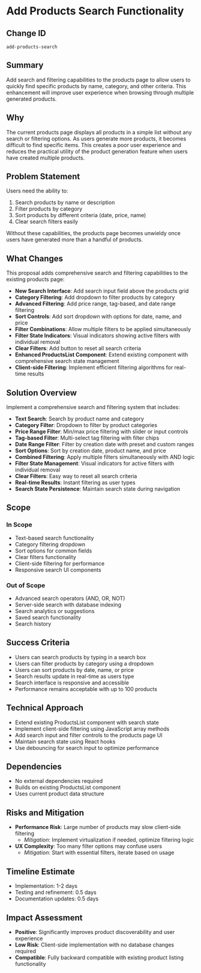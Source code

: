 # Add Products Search Functionality

## Change ID
`add-products-search`

## Summary
Add search and filtering capabilities to the products page to allow users to quickly find specific products by name, category, and other criteria. This enhancement will improve user experience when browsing through multiple generated products.

## Why
The current products page displays all products in a simple list without any search or filtering options. As users generate more products, it becomes difficult to find specific items. This creates a poor user experience and reduces the practical utility of the product generation feature when users have created multiple products.

## Problem Statement  
Users need the ability to:

1. Search products by name or description
2. Filter products by category
3. Sort products by different criteria (date, price, name)
4. Clear search filters easily

Without these capabilities, the products page becomes unwieldy once users have generated more than a handful of products.

## What Changes
This proposal adds comprehensive search and filtering capabilities to the existing products page:

- **New Search Interface**: Add search input field above the products grid
- **Category Filtering**: Add dropdown to filter products by category  
- **Advanced Filtering**: Add price range, tag-based, and date range filtering
- **Sort Controls**: Add sort dropdown with options for date, name, and price
- **Filter Combinations**: Allow multiple filters to be applied simultaneously
- **Filter State Indicators**: Visual indicators showing active filters with individual removal
- **Clear Filters**: Add button to reset all search criteria
- **Enhanced ProductsList Component**: Extend existing component with comprehensive search state management
- **Client-side Filtering**: Implement efficient filtering algorithms for real-time results

## Solution Overview
Implement a comprehensive search and filtering system that includes:

- **Text Search**: Search by product name and category
- **Category Filter**: Dropdown to filter by product categories
- **Price Range Filter**: Min/max price filtering with slider or input controls
- **Tag-based Filter**: Multi-select tag filtering with filter chips
- **Date Range Filter**: Filter by creation date with preset and custom ranges
- **Sort Options**: Sort by creation date, product name, and price
- **Combined Filtering**: Apply multiple filters simultaneously with AND logic
- **Filter State Management**: Visual indicators for active filters with individual removal
- **Clear Filters**: Easy way to reset all search criteria
- **Real-time Results**: Instant filtering as user types
- **Search State Persistence**: Maintain search state during navigation

## Scope

### In Scope
- Text-based search functionality
- Category filtering dropdown
- Sort options for common fields
- Clear filters functionality
- Client-side filtering for performance
- Responsive search UI components

### Out of Scope
- Advanced search operators (AND, OR, NOT)
- Server-side search with database indexing
- Search analytics or suggestions
- Saved search functionality
- Search history

## Success Criteria
- Users can search products by typing in a search box
- Users can filter products by category using a dropdown
- Users can sort products by date, name, or price
- Search results update in real-time as users type
- Search interface is responsive and accessible
- Performance remains acceptable with up to 100 products

## Technical Approach
- Extend existing ProductsList component with search state
- Implement client-side filtering using JavaScript array methods
- Add search input and filter controls to the products page UI
- Maintain search state using React hooks
- Use debouncing for search input to optimize performance

## Dependencies
- No external dependencies required
- Builds on existing ProductsList component
- Uses current product data structure

## Risks and Mitigation
- **Performance Risk**: Large number of products may slow client-side filtering
  - *Mitigation*: Implement virtualization if needed, optimize filtering logic
- **UX Complexity**: Too many filter options may confuse users
  - *Mitigation*: Start with essential filters, iterate based on usage

## Timeline Estimate
- Implementation: 1-2 days
- Testing and refinement: 0.5 days
- Documentation updates: 0.5 days

## Impact Assessment
- **Positive**: Significantly improves product discoverability and user experience
- **Low Risk**: Client-side implementation with no database changes required
- **Compatible**: Fully backward compatible with existing product listing functionality